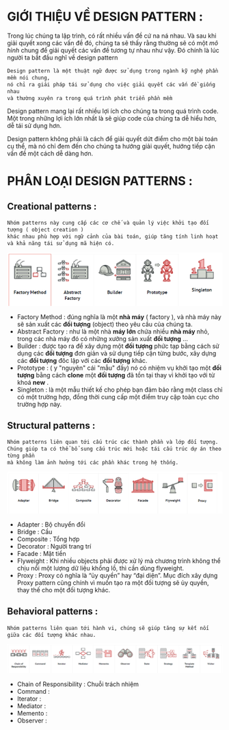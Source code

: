 # GIỚI THIỆU VỀ DESIGN PATTERN :

Trong lúc chúng ta lập trình, có rất nhiều vấn đề cứ na ná nhau. Và sau khi giải quyết xong các vấn đề đó, chúng ta sẽ thấy rằng thường sẽ có một _mô hình_ chung để giải quyết các vấn đề tương tự nhau như vậy. Đó chính là lúc người ta bắt đầu nghĩ về design pattern

    Design pattern là một thuật ngữ được sử dụng trong ngành kỹ nghệ phần mềm nói chung, 
    nó chỉ ra giải pháp tái sử dụng cho việc giải quyết các vấn đề giống nhau 
    và thường xuyên ra trong quá trình phát triển phần mềm

Design pattern mang lại rất nhiều lợi ích cho chúng ta trong quá trình code. Một trong những lợi ích lớn nhất là sẽ giúp code của chúng ta dễ hiểu hơn, dễ tái sử dụng hơn.

Design pattern không phải là cách để giải quyết dứt điểm cho một bài toán cụ thể, mà nó chỉ đem đến cho chúng ta hướng giải quyết, hướng tiếp cận vấn đề một cách dễ dàng hơn.

# PHÂN LOẠI DESIGN PATTERNS :

## Creational patterns : 
    
    Nhóm patterns này cung cấp các cơ chế và quản lý việc khởi tạo đối tượng ( object creation ) 
    khác nhau phù hợp với ngữ cảnh của bài toán, giúp tăng tính linh hoạt và khả năng tái sử dụng mã hiện có.

![Creational-patterns.png](https://github.com/mana147/JavaScript/blob/main/js-advance/img/Creational-patterns.png?raw=true)

- Factory Method : đúng nghĩa là một **nhà máy** ( factory ), và nhà máy này sẽ sản xuất các **đối tượng** (object) theo yêu cầu của chúng ta.
- Abstract Factory : như là một nhà **máy lớn** chứa nhiều **nhà máy** nhỏ, trong các nhà máy đó có những xưởng sản xuất **đối tượng** ...
- Builder : được tạo ra để xây dựng một **đối tượng** phức tạp bằng cách sử dụng các **đối tượng** đơn giản và sử dụng tiếp cận từng bước, xây dựng các **đối tượng** đôc lập với các **đối tượng** khác.
- Prototype : ( y "nguyên" cái "mẫu" đấy) nó có nhiệm vụ khởi tạo một **đối tượng** bằng cách **clone** một **đối tượng** đã tồn tại thay vì khởi tạo với từ khoá **new** .  
- Singleton : là một mẫu thiết kế cho phép bạn đảm bảo rằng một class chỉ có một trường hợp, đồng thời cung cấp một điểm truy cập toàn cục cho trường hợp này.

## Structural patterns :

    Nhóm patterns liên quan tới cấu trúc các thành phần và lớp đối tượng. 
    Chúng giúp ta có thể bổ sung cấu trúc mới hoặc tái cấu trúc dự án theo từng phần 
    mà không làm ảnh hưởng tới các phần khác trong hệ thống.

![Structural-pattern.png](https://github.com/mana147/JavaScript/blob/main/js-advance/img/Structural-pattern.png?raw=true)

- Adapter : Bộ chuyển đổi
- Bridge : Cầu
- Composite : Tổng hợp
- Decorator : Người trang trí
- Facade : Mặt tiền
- Flyweight : Khi nhiều objects phải được xử lý mà chương trình không thể chịu nổi một lượng dữ liệu khổng lồ, thì cần dùng flyweight.
- Proxy : Proxy có nghĩa là “ủy quyền” hay “đại diện”. Mục đích xây dựng Proxy pattern cũng chính vì muốn tạo ra một đối tượng sẽ ủy quyền, thay thế cho một đối tượng khác.

## Behavioral patterns : 

    Nhóm patterns liên quan tới hành vi, chúng sẽ giúp tăng sự kết nối giữa các đối tượng khác nhau.

![Behavioral-patterns.png](https://github.com/mana147/JavaScript/blob/main/js-advance/img/Behavioral-patterns.png?raw=true)

- Chain of Responsibility : Chuỗi trách nhiệm
- Command :
- Iterator : 
- Mediator : 
- Memento :
- Observer :